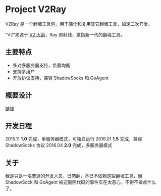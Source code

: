 # Project V2Ray

V2Ray 是一个翻墙工具包，用于简化和复用其它翻墙工具，加速二次开发。

“V2”来源于 [V2 火箭](https://zh.wikipedia.org/wiki/V-2%E7%81%AB%E7%AE%AD)，Ray 即射线，意指新一代的翻墙工具。

## 主要特点
* 多对多服务器支持，负载均衡
* 支持多用户
* 开放协议支持，兼容 ShadowSocks 和 GoAgent

## 概要设计
[链接](https://github.com/V2Ray/v2ray-core/blob/master/spec/design.md)

## 开发日程

2015.11 **1.0** 完成，单服务器模式，可独立运行
2016.01 **1.5** 完成，兼容 ShadowSocks 协议
2016.04 **2.0** 完成，多服务器模式

## 关于
我是只是一名普通的开发人员，已肉翻，本已不依赖这些翻墙工具，但 ShadowSock 和 GoAgent 被迫删除代码的事件实在太恶心，不得不做点什么了。
